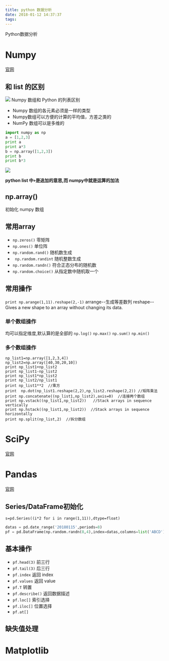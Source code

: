 ```yaml
---
title: python 数据分析
date: 2018-01-12 14:37:37
tags:
---
```

Python数据分析<!--more-->
# Numpy
[官网](http://www.numpy.org/)
## 和 list 的区别
![](https://ws2.sinaimg.cn/large/006tNc79gy1fqjao7grw8j31kw0ut469.jpg)
Numpy 数组和 Python 的列表区别
* Numpy 数组的各元素必须是一样的类型
* Numpy数组可以方便的计算的平均值，方差之类的
* NumPy 数组可以是多维的
```python
import numpy as np
a = [1,2,3]
print a
print a*3
b = np.array([1,2,3])
print b
print b*3
```
![](https://ws1.sinaimg.cn/large/006tNc79gy1fqjao81zxkj31eq0820v3.jpg)

**python list 中`+`是追加的意思,而 numpy中就是运算的加法**

## np.array()
初始化 numpy 数组

## 常用array
- `np.zeros()` 零矩阵
- `np.ones()`  单位阵
- `np.random.rand()` 随机数生成
- ` np.random.randint` 随机整数生成
- `np.random.randn()` 符合正态分布的随机数
- `np.random.choice()` 从指定数中随机取一个


## 常用操作
`print np.arange(1,11).reshape(2,-1)`
arrange--生成等差数列
reshape--Gives a new shape to an array without changing its data.

### 单个数组操作
均可以指定维度,默认算的是全部的
`np.log()`
`np.max()`
`np.sum()`
`np.min()`
### 多个数组操作
```
np_list1=np.array([1,2,3,4])   
np_list2=np.array([40,30,20,10])
print np_list1+np_list2
print np_list1-np_list2
print np_list1*np_list2
print np_list2/np_list1
print np_list1**2  //乘方
print  np.dot(np_list1.reshape(2,2),np_list2.reshape(2,2)) //矩阵乘法
print np.concatenate((np_list1,np_list2),axis=0)  //连接两个数组
print np.vstack((np_list1,np_list2))   //Stack arrays in sequence vertically
print np.hstack((np_list1,np_list2))  //Stack arrays in sequence horizontally
print np.split(np_list,2)  //拆分数组
```


# SciPy
[官网](https://www.scipy.org/)


# Pandas
[官网](https://pandas.pydata.org/)
## Series/DataFrame初始化
`s=pd.Series((i*2 for i in range(1,11)),dtype=float)`

```python
datas = pd.date_range('20180115',periods=8)
pf = pd.DataFrame(np.random.randn(8,4),index=datas,columns=list('ABCD'))`
```
## 基本操作
- `pf.head(3)`   前三行
- `pf.tail(3)`   后三行
- `pf.index`     返回 index
- `pf.values`    返回 value
- `pf.T`    转置
- `pf.describe()` 返回数据描述
- `pf.loc[]`  索引选择
- `pf.iloc[]`  位置选择
- `pf.at[]`

## 缺失值处理

##
# Matplotlib
